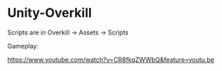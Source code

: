 # Unity-Overkill

Scripts are in Overkill -> Assets -> Scripts



Gameplay:

https://www.youtube.com/watch?v=CR8fkqZWWbQ&feature=youtu.be
